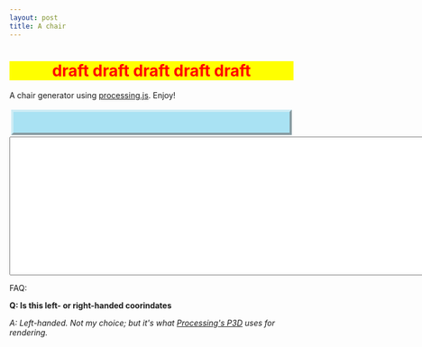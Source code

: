 ```yaml
---
layout: post
title: A chair
---
```


<center><h1 style="color: red; background-color: yellow;">draft draft draft draft draft</h1></center>


<script src="/assets/processing.min.js"></script>

<script>
  window.onload=function(){
    var site_div = document.getElementsByClassName("site")[0];
    site_div.style.width="100%";

    window.location.hash = "app_hash";
  };

  function ui_log(s) {
    var l = document.getElementById("app-log");
    l.value = s + "\n" + l.value;
  }
</script>


<p>
A chair generator using <a href="http://processingjs.org">processing.js</a>. Enjoy!
</p>

<a name="app_hash"></a>

<div style="padding:3px">
<center><div style="border:4px outset #CEECF5; padding:10px; background-color:#A9E2F3">
<canvas data-processing-sources="/assets/a-chair/chair.pde"></canvas><br>
</div></center>
</div>

<center>
<textarea id="app-log" style="font: 11px Courier New" rows="20" cols="160"></textarea>
</center>

FAQ:

__Q: Is this left- or right-handed coorindates__

_A: Left-handed. Not my choice; but it's what [Processing's P3D](https://www.processing.org/tutorials/p3d/) uses for rendering._
